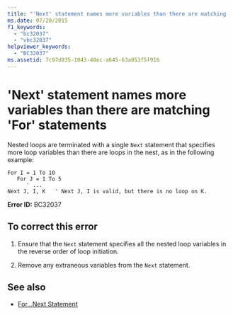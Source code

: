 ```yaml
---
title: "'Next' statement names more variables than there are matching 'For' statements"
ms.date: 07/20/2015
f1_keywords: 
  - "bc32037"
  - "vbc32037"
helpviewer_keywords: 
  - "BC32037"
ms.assetid: 7c97d835-1043-40ec-a645-63a053f5f916
---
```

# 'Next' statement names more variables than there are matching 'For' statements
Nested loops are terminated with a single `Next` statement that specifies more loop variables than there are loops in the nest, as in the following example:  
  
```  
For I = 1 To 10  
   For J = 1 To 5  
      ' ...  
Next J, I, K   ' Next J, I is valid, but there is no loop on K.  
```  
  
 **Error ID:** BC32037  
  
## To correct this error  
  
1. Ensure that the `Next` statement specifies all the nested loop variables in the reverse order of loop initiation.  
  
2. Remove any extraneous variables from the `Next` statement.  
  
## See also

- [For...Next Statement](../../visual-basic/language-reference/statements/for-next-statement.md)
